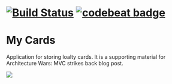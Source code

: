 # [![Build Status](https://travis-ci.org/paciej00/architecture-wars-mvc.svg?branch=master)](https://travis-ci.org/paciej00/architecture-wars-mvc) [![codebeat badge](https://codebeat.co/badges/31d73f22-9469-420d-b019-e8150027432f)](https://codebeat.co/projects/github-com-swiftingio-architecture-wars-mvc) 
# My Cards

Application for storing loalty cards. It is a supporting material for Architecture Wars: MVC strikes back blog post.

![](https://raw.githubusercontent.com/swiftingio/blog/%2341-MVC-strikes-back/5.png)
